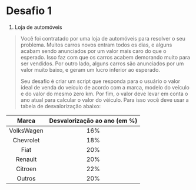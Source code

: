 # Desafio 1

1) Loja de automóveis

>Você foi contratado por uma loja de automóveis para resolver o seu problema. Muitos carros novos entram todos os dias, e alguns acabam sendo anunciados por um valor mais caro do que o esperado. Isso faz com que os carros acabem demorando muito para ser vendidos. Por outro lado, alguns carros são anunciados por um valor muito baixo, e geram um lucro inferior ao esperado. 
>
>Seu desafio é criar um script que responda para o usuário o valor ideal de venda do veículo de acordo com a marca, modelo do veículo e do valor do mesmo zero km. Por fim, o valor deve levar em conta o ano atual para calcular o valor do véiculo.
>Para isso você deve usar a tabela de desvalorização abaixo: 

| Marca | Desvalorização ao ano (em %) | 
| :---: | :---: |
| VolksWagen | 16% |
| Chevrolet | 18% |
| Fiat | 20% |
| Renault | 20% |
| Citroen | 22% |
| Outros | 20% |